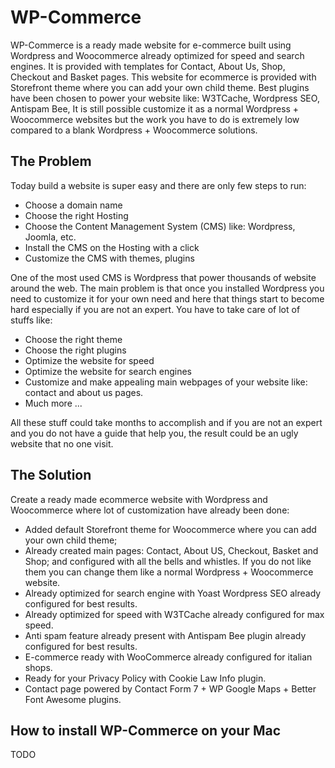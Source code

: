 # WP-Commerce

WP-Commerce is a ready made website for e-commerce built using Wordpress and Woocommerce already optimized for speed and search engines. It is provided with templates for Contact, About Us, Shop, Checkout and Basket pages. This website for ecommerce is provided with Storefront theme where you can add your own child theme. Best plugins have been chosen to power your website like: W3TCache, Wordpress SEO, Antispam Bee, It is still possible customize it as a normal Wordpress + Woocommerce websites but the work you have to do is extremely low compared to a blank Wordpress + Woocommerce solutions.

## The Problem

Today build a website is super easy and there are only few steps to run:

* Choose a domain name
* Choose the right Hosting
* Choose the Content Management System (CMS) like: Wordpress, Joomla, etc.
* Install the CMS on the Hosting with a click
* Customize the CMS with themes, plugins

One of the most used CMS is Wordpress that power thousands of website around the web. The main problem is that once you installed Wordpress you need to customize it for your own need and here that things start to become hard especially if you are not an expert. You have to take care of lot of stuffs like:

* Choose the right theme
* Choose the right plugins
* Optimize the website for speed
* Optimize the website for search engines
* Customize and make appealing main webpages of your website like: contact and about us pages.
* Much more ...

All these stuff could take months to accomplish and if you are not an expert and you do not have a guide that help you, the result could be an ugly website that no one visit.

## The Solution

Create a ready made ecommerce website with Wordpress and Woocommerce where lot of customization have already been done:

* Added default Storefront theme for Woocommerce where you can add your own child theme;
* Already created main pages: Contact, About US, Checkout, Basket and Shop; and configured with all the bells and whistles. If you do not like them you can change them like a normal Wordpress + Woocommerce website.
* Already optimized for search engine with Yoast Wordpress SEO already configured for best results.
* Already optimized for speed with W3TCache already configured for max speed.
* Anti spam feature already present with Antispam Bee plugin already configured for best results.
* E-commerce ready with WooCommerce already configured for italian shops.
* Ready for your Privacy Policy with Cookie Law Info plugin.
* Contact page powered by Contact Form 7 + WP Google Maps + Better Font Awesome plugins.

## How to install WP-Commerce on your Mac

TODO
